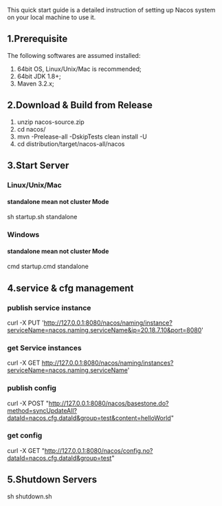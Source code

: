 This quick start guide is a detailed instruction of setting up Nacos system on your local machine to use it.

## 1.Prerequisite
The following softwares are assumed installed:
1. 64bit OS, Linux/Unix/Mac is recommended;
2. 64bit JDK 1.8+;
3. Maven 3.2.x;

## 2.Download & Build from Release

1. unzip nacos-source.zip
2. cd nacos/
3. mvn -Prelease-all -DskipTests clean install -U
4. cd distribution/target/nacos-all/nacos

## 3.Start Server
### Linux/Unix/Mac
#### standalone mean not cluster Mode
sh startup.sh standalone

### Windows
#### standalone mean not cluster Mode
cmd startup.cmd standalone

## 4.service & cfg management
### publish service instance
curl -X PUT 'http://127.0.0.1:8080/nacos/naming/instance?serviceName=nacos.naming.serviceName&ip=20.18.7.10&port=8080'

### get Service instances
curl -X GET http://127.0.0.1:8080/nacos/naming/instances?serviceName=nacos.naming.serviceName'

### publish config
curl -X POST "http://127.0.0.1:8080/nacos/basestone.do?method=syncUpdateAll?dataId=nacos.cfg.dataId&group=test&content=helloWorld"

### get config
curl  -X GET "http://127.0.0.1:8080/nacos/config.no?dataId=nacos.cfg.dataId&group=test"

## 5.Shutdown Servers
sh shutdown.sh